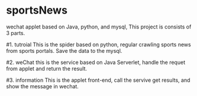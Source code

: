 # sportsNews
wechat applet based on Java, python, and mysql, This  project is consists of 3 parts.

#1. tutroial 
	This is the spider based on python, regular crawling sports news from sports portals.
	Save the data to the mysql.

#2. weChat
	this is the service based on Java Serverlet, handle the requet from applet and return the result.

#3. information
	This is the applet front-end, call the servive get results, and show the message in wechat.